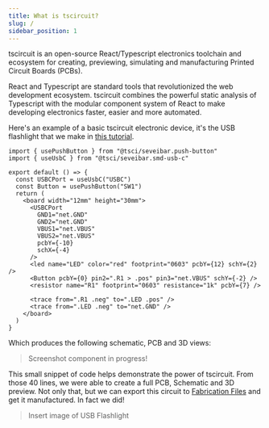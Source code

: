 ```yaml
---
title: What is tscircuit?
slug: /
sidebar_position: 1
---
```


tscircuit is an open-source React/Typescript electronics toolchain and ecosystem
for creating, previewing, simulating and manufacturing Printed Circuit Boards
(PCBs).

React and Typescript are standard tools that revolutionized the web development
ecosystem. tscircuit combines the powerful static analysis of Typescript with
the modular component system of React to make developing electronics faster,
easier and more automated.

Here's an example of a basic tscircuit electronic device, it's the USB
flashlight that we make in [this tutorial](../tutorials/building-a-simple-usb-flashlight.md).

```tsx
import { usePushButton } from "@tsci/seveibar.push-button"
import { useUsbC } from "@tsci/seveibar.smd-usb-c"

export default () => {
  const USBCPort = useUsbC("USBC")
  const Button = usePushButton("SW1")
  return (
    <board width="12mm" height="30mm">
      <USBCPort
        GND1="net.GND"
        GND2="net.GND"
        VBUS1="net.VBUS"
        VBUS2="net.VBUS"
        pcbY={-10}
        schX={-4}
      />
      <led name="LED" color="red" footprint="0603" pcbY={12} schY={2} />
      <Button pcbY={0} pin2=".R1 > .pos" pin3="net.VBUS" schY={-2} />
      <resistor name="R1" footprint="0603" resistance="1k" pcbY={7} />

      <trace from=".R1 .neg" to=".LED .pos" />
      <trace from=".LED .neg" to="net.GND" />
    </board>
  )
}
```

Which produces the following schematic, PCB and 3D views:

> Screenshot component in progress!

This small snippet of code helps demonstrate the power of tscircuit. From those
40 lines, we were able to create a full PCB, Schematic and 3D preview. Not only
that, but we can export this circuit to [Fabrication Files](../guides/understanding-fabrication-files)
and get it manufactured. In fact we did!

> Insert image of USB Flashlight
